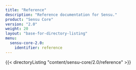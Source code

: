 ```yaml
---
title: "Reference"
description: "Reference documentation for Sensu."
product: "Sensu Core"
version: "2.0"
weight: 20
layout: "base-for-directory-listing"
menu:
  sensu-core-2.0:
    identifier: reference
---
```


{{< directoryListing "content/sensu-core/2.0/reference" >}}
